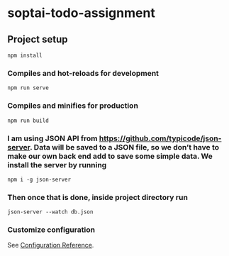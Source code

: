 # soptai-todo-assignment

## Project setup
```
npm install
```
### Compiles and hot-reloads for development
```
npm run serve
```
### Compiles and minifies for production
```
npm run build
```
### I am using JSON API from https://github.com/typicode/json-server. Data will be saved to a JSON file, so we don’t have to make our own back end add to save some simple data. We install the server by running 
```
npm i -g json-server
```
### Then once that is done, inside project directory run

```
json-server --watch db.json
```

### Customize configuration
See [Configuration Reference](https://cli.vuejs.org/config/).
